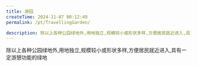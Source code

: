 ```yaml
---
title: 游园
createTime: 2024-11-07 00:12:49
permalink: /pt/TravellingGarden/

description: 除以上各种公园绿地外,用地独立,规模较小或形状多样,方便居民就近进入,具有一定游憩功能的绿地
---
```


除以上各种公园绿地外,用地独立,规模较小或形状多样,方便居民就近进入,具有一定游憩功能的绿地
